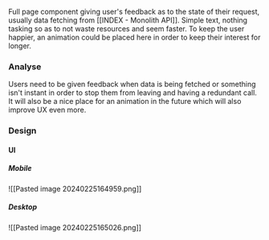
Full page component giving user's feedback as to the state of their request, usually data fetching from [[INDEX - Monolith API]]. Simple text, nothing tasking so as to not waste resources and seem faster. To keep the user happier, an animation could be placed here in order to keep their interest for longer.


### Analyse

Users need to be given feedback when data is being fetched or something isn't instant in order to stop them from leaving and having a redundant call. It will also be a nice place for an animation in the future which will also improve UX even more.


### Design
#### UI

##### Mobile

![[Pasted image 20240225164959.png]]

##### Desktop

![[Pasted image 20240225165026.png]]
